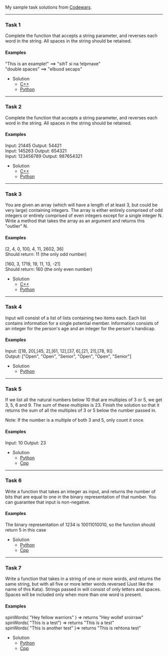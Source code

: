 My sample task solutions from [Codewars](https://www.codewars.com).

---
### Task 1
Complete the function that accepts a string parameter, and reverses each word in the string. All spaces in the string should be retained.

#### Examples

"This is an example!" ==> "sihT si na !elpmaxe"<br>
"double  spaces"      ==> "elbuod  secaps"

- Solution
    - [C++](solutions/cpp/task_001.cpp)
    - [Python](solutions/python/task_001.py)

---
### Task 2
Complete the function that accepts a string parameter, and reverses each word in the string. All spaces in the string should be retained.

#### Examples

Input: 21445 Output: 54421<br>
Input: 145263 Output: 654321<br>
Input: 123456789 Output: 987654321<br>

- Solution
    - [C++](solutions/cpp/task_002.cpp)
    - [Python](solutions/python/task_002.py)


---
### Task 3
You are given an array (which will have a length of at least 3, but could be very large) containing integers. The array is either entirely comprised of odd integers or entirely comprised of even integers except for a single integer N. Write a method that takes the array as an argument and returns this "outlier" N.

#### Examples

[2, 4, 0, 100, 4, 11, 2602, 36]<br>
Should return: 11 (the only odd number)<br>

[160, 3, 1719, 19, 11, 13, -21]<br>
Should return: 160 (the only even number)<br>

- Solution
    - [C++](solutions/cpp/task_003.cpp)
    - [Python](solutions/python/task_003.py)

---
### Task 4
Input will consist of a list of lists containing two items each. Each list contains information for a single potential member. Information consists of an integer for the person's age and an integer for the person's handicap.

#### Examples

Input: [[18, 20],[45, 2],[61, 12],[37, 6],[21, 21],[78, 9]]<br>
Output: ["Open", "Open", "Senior", "Open", "Open", "Senior"]<br>


- Solution
    - [Python](solutions/python/task_004.py)

---
### Task 5

If we list all the natural numbers below 10 that are multiples of 3 or 5, we get 3, 5, 6 and 9. The sum of these multiples is 23.
Finish the solution so that it returns the sum of all the multiples of 3 or 5 below the number passed in.

Note: If the number is a multiple of both 3 and 5, only count it once.

#### Examples

Input: 10
Output: 23

- Solution
    - [Python](solutions/python/task_005.py)    
    - [Cpp](solutions/cpp/task_005.py)  

---
### Task 6

Write a function that takes an integer as input, and returns the number of bits that are equal to one in the binary representation of that number. You can guarantee that input is non-negative.

#### Examples

The binary representation of 1234 is 10011010010, so the function should return 5 in this case

- Solution
    - [Python](solutions/python/task_006.py)    
    - [Cpp](solutions/cpp/task_006.py) 

---
### Task 7

Write a function that takes in a string of one or more words, and returns the same string, but with all five or more letter words reversed (Just like the name of this Kata). Strings passed in will consist of only letters and spaces. Spaces will be included only when more than one word is present.

#### Examples

spinWords( "Hey fellow warriors" ) => returns "Hey wollef sroirraw"<br>
spinWords( "This is a test") => returns "This is a test"<br>
spinWords( "This is another test" )=> returns "This is rehtona test"<br>

- Solution
    - [Python](solutions/python/task_007.py)    
    - [Cpp](solutions/cpp/task_007.py) 